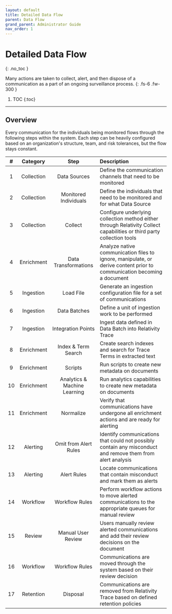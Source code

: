 ```yaml
---
layout: default
title: Detailed Data Flow
parent: Data Flow
grand_parent: Administrator Guide
nav_order: 1
---
```


# Detailed Data Flow
{: .no_toc }


Many actions are taken to collect, alert, and then dispose of a communication as a part of an ongoing surveillance process. 
{: .fs-6 .fw-300 }

1. TOC
{:toc}

---
## Overview

Every communication for the individuals being monitored flows through the following steps within the system. Each step can be heavily configured based on an organization's structure, team, and risk tolerances, but the flow stays constant. 

| # | Category | Step | Description |
|:---:|:------:|:-------------:|:-----|
| 1 | Collection | Data Sources | Define the communication channels that need to be monitored |
| 2 | Collection | Monitored Individuals | Define the individuals that need to be monitored and for what Data Source |
| 3 | Collection | Collect | Configure underlying collection method either through Relativity Collect capabilities or third party collection tools |
| 4 | Enrichment | Data Transformations | Analyze native communication files to ignore, manipulate, or derive content prior to communication becoming a document  |
| 5 | Ingestion | Load File | Generate an ingestion configuration file for a set of communications |
| 6 | Ingestion | Data Batches| Define a unit of ingestion work to be performed |
| 7 | Ingestion | Integration Points | Ingest data defined in Data Batch into Relativity Trace|
| 8 | Enrichment | Index & Term Search | Create search indexes and search for Trace Terms in extracted text |
| 9 | Enrichment | Scripts | Run scripts to create new metadata on documents |
| 10 | Enrichment | Analytics & Machine Learning | Run analytics capabilities to create new metadata on documents |
| 11 | Enrichment | Normalize | Verify that communications have undergone all enrichment actions and are ready for alerting |
| 12 | Alerting | Omit from Alert Rules | Identify communications that could not possibly contain any misconduct and remove them from alert analysis |
| 13 | Alerting | Alert Rules | Locate communications that contain misconduct and mark them as alerts |
| 14 | Workflow | Workflow Rules | Perform workflow actions to move alerted communications to the appropriate queues for manual review |
| 15 | Review | Manual User Review | Users manually review alerted communications and add their review decisions on the document |
| 16 | Workflow | Workflow Rules | Communications are moved through the system based on their review decision |
| 17 | Retention | Disposal | Communications are removed from Relativity Trace based on defined retention policies |
